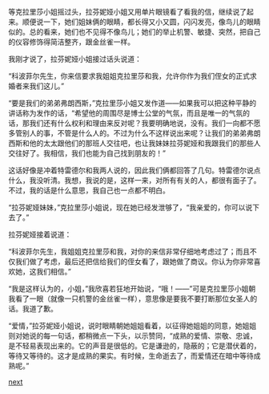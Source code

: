 
等克拉里莎小姐摇过头，拉芬妮娅小姐又用单片眼镜看了看我的信，继续说了起来。顺便说一下，她们姐妹俩的眼睛，都长得又小又圆，闪闪发亮，像鸟儿的眼睛似的。总的看来，她们也不见得不像鸟儿；她们的举止机警、敏捷、突然，把自己的仪容修饰得简洁整齐，跟金丝雀一样。

我刚才说了，拉芬妮娅小姐接过话头说道：

“科波菲尔先生，你来信要求我姐姐克拉里莎和我，允许你作为我们侄女的正式求婚者来我们这儿。”

“要是我们的弟弟弗朗西斯，”克拉里莎小姐又发作道——如果我可以把这种平静的讲话称为发作的话，“希望他的周围尽是博士公堂的气氛，而且是唯一的气氛的话，那我们还有什么权利和理由来反对呢？我要明确地说，没有。我们一向都不愿多管别人的事，不管是什么人的。不过为什么不这样说出来呢？让我们的弟弟弗朗西斯和他的太太跟他们的那班人交往吧，也让我妹妹拉芬妮娅和我跟我们的那些人交往好了。我相信，我们也能为自己找到朋友的！”

这话好像是冲着特雷德尔和我两人说的，因此我们俩都回答了几句。特雷德尔说点什么，我没听清。我想，我说的是，这样一来，对所有有关的人，都很有面子了。不过，我的话是什么意思，我自己也一点都不明白。

“拉芬妮娅妹妹，”克拉里莎小姐说，现在她已经发泄够了，“我亲爱的，你可以说下去了。”

拉芬妮娅接着说道：

“科波菲尔先生，我姐姐克拉里莎和我，对你的来信非常仔细地考虑过了；而且不仅我们做了考虑，最后还把信给我们的侄女看了，跟她做了商议。你认为你非常喜欢她，这我们相信。”

“我是这样认为的，小姐，”我欣喜若狂地开始说，“哦！——”可是克拉里莎小姐朝我看了一眼（就像一只机警的金丝雀一样），意思像是要我不要打断那位女圣人的话。我道了歉。

“爱情，”拉芬妮娅小姐说，说时眼睛朝她姐姐看着，以征得她姐姐的同意，她姐姐则对她说的每一句话，都稍微点一下头，以示赞同，“成熟的爱情、崇敬、忠诚，是不轻易表现出来的。它的声音是很低的。它是谦逊的，隐蔽的；它是潜伏着的，等待又等待的。这才是成熟的果实。有时候，生命逝去了，而爱情还在暗中等待成熟呢。”

[next](page525)